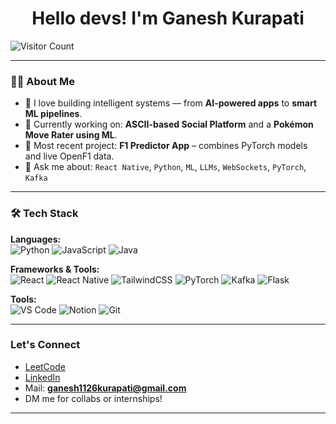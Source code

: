 <h1 align="center">Hello devs! I'm Ganesh Kurapati</h1>

![Visitor Count](https://komarev.com/ghpvc/?username=ganesh-codes404&style=flat-square&color=brightgreen)


---

### 👨‍💻 About Me

- 🧠 I love building intelligent systems — from **AI-powered apps** to **smart ML pipelines**.
- 🧪 Currently working on: **ASCII-based Social Platform** and a **Pokémon Move Rater using ML**.
- 🔭 Most recent project: **F1 Predictor App** – combines PyTorch models and live OpenF1 data.
- 💬 Ask me about: `React Native`, `Python`, `ML`, `LLMs`, `WebSockets`, `PyTorch`, `Kafka`

---

### 🛠️ Tech Stack

**Languages:**  
![Python](https://img.shields.io/badge/-Python-3776AB?style=flat&logo=python&logoColor=white)
![JavaScript](https://img.shields.io/badge/-JavaScript-F7DF1E?style=flat&logo=javascript&logoColor=black)
![Java](https://img.shields.io/badge/-Java-007396?style=flat&logo=java&logoColor=white)

**Frameworks & Tools:**  
![React](https://img.shields.io/badge/-React-61DAFB?style=flat&logo=react&logoColor=black)
![React Native](https://img.shields.io/badge/-React%20Native-20232A?style=flat&logo=react&logoColor=61DAFB)
![TailwindCSS](https://img.shields.io/badge/-TailwindCSS-38B2AC?style=flat&logo=tailwind-css&logoColor=white)
![PyTorch](https://img.shields.io/badge/-PyTorch-EE4C2C?style=flat&logo=pytorch&logoColor=white)
![Kafka](https://img.shields.io/badge/-Kafka-231F20?style=flat&logo=apache-kafka&logoColor=white)
![Flask](https://img.shields.io/badge/-Flask-000000?style=flat&logo=flask&logoColor=white)

**Tools:**  
![VS Code](https://img.shields.io/badge/-VSCode-007ACC?style=flat&logo=visual-studio-code&logoColor=white)
![Notion](https://img.shields.io/badge/-Notion-000000?style=flat&logo=notion&logoColor=white)
![Git](https://img.shields.io/badge/-Git-F05032?style=flat&logo=git&logoColor=white)

---

### Let's Connect

-  [LeetCode](ganesh1126kurapati@gmail.com)
-  [LinkedIn]( https://www.linkedin.com/in/ganesh-kurapati-06352a294/)
-  Mail: **ganesh1126kurapati@gmail.com**
-  DM me for collabs or internships!

---

